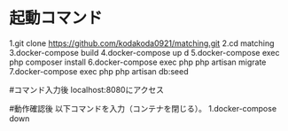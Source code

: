 # 起動コマンド
1.git clone https://github.com/kodakoda0921/matching.git
2.cd matching
3.docker-compose build
4.docker-compose up d
5.docker-compose exec php composer install
6.docker-compose exec php php artisan migrate
7.docker-compose exec php php artisan db:seed

#コマンド入力後
localhost:8080にアクセス

#動作確認後
以下コマンドを入力（コンテナを閉じる）。
1.docker-compose down
